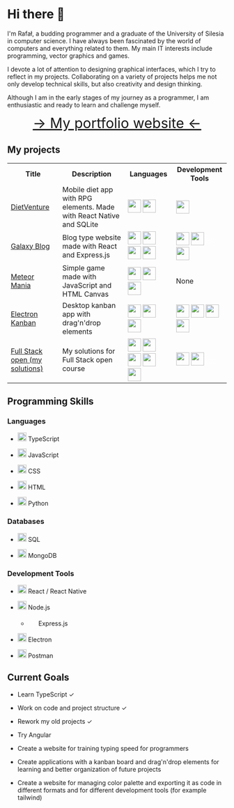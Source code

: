 # Hi there 👋

I'm Rafał, a budding programmer and a graduate of the University of Silesia in computer science. I have always been fascinated by the world of computers and everything related to them. My main IT interests include programming, vector graphics and games.

I devote a lot of attention to designing graphical interfaces, which I try to reflect in my projects. Collaborating on a variety of projects helps me not only develop technical skills, but also creativity and design thinking.

Although I am in the early stages of my journey as a programmer, I am enthusiastic and ready to learn and challenge myself.

<p align="center">
    <a href="https://portfolio-rho-three-40.vercel.app" style="font-size:32px;">-> My portfolio website <-</a>
</p>

## My projects

<table>
    <tr>
        <th>Title</th>    
        <th>Description</th>    
        <th>Languages</th> 
        <th>Development Tools</th>
    </tr>
    <tr>
        <td>
            <a href="https://github.com/ravkaleta/dietventure-preview">
                DietVenture
            </a>     
        </td>   
        <td>Mobile diet app with RPG elements. Made with React Native and SQLite</td>       
        <td>
            <img src="https://cdn.jsdelivr.net/gh/devicons/devicon@latest/icons/javascript/javascript-original.svg" width=30 />
            <img src="https://cdn.jsdelivr.net/gh/devicons/devicon@latest/icons/sqlite/sqlite-original.svg" width=30>
        </td>
        <td>
            <img src="https://cdn.jsdelivr.net/gh/devicons/devicon@latest/icons/react/react-original.svg" width=30 />
        </td>
    </tr>
    <tr>
        <td>
            <a href="https://github.com/ravkaleta/galaxyblog">
                Galaxy Blog
            </a>
        </td>   
        <td>Blog type website made with React and Express.js</td>       
        <td>
            <img src="https://cdn.jsdelivr.net/gh/devicons/devicon@latest/icons/html5/html5-original.svg" width=30/>
            <img src="https://cdn.jsdelivr.net/gh/devicons/devicon@latest/icons/css3/css3-original.svg" width=30/>
            <img src="https://cdn.jsdelivr.net/gh/devicons/devicon@latest/icons/typescript/typescript-original.svg" width=30 />
            <img src="https://cdn.jsdelivr.net/gh/devicons/devicon@latest/icons/mongoose/mongoose-original-wordmark.svg" width=30>
        </td>
        <td>
            <img src="https://cdn.jsdelivr.net/gh/devicons/devicon@latest/icons/react/react-original.svg" width=30 />
            <img src="https://cdn.jsdelivr.net/gh/devicons/devicon@latest/icons/nodejs/nodejs-plain-wordmark.svg" width=30/>
            <svg viewBox="0 0 128 128" width=20 fill="white"><path d="M126.67 98.44c-4.56 1.16-7.38.05-9.91-3.75-5.68-8.51-11.95-16.63-18-24.9-.78-1.07-1.59-2.12-2.6-3.45C89 76 81.85 85.2 75.14 94.77c-2.4 3.42-4.92 4.91-9.4 3.7l26.92-36.13L67.6 29.71c4.31-.84 7.29-.41 9.93 3.45 5.83 8.52 12.26 16.63 18.67 25.21 6.45-8.55 12.8-16.67 18.8-25.11 2.41-3.42 5-4.72 9.33-3.46-3.28 4.35-6.49 8.63-9.72 12.88-4.36 5.73-8.64 11.53-13.16 17.14-1.61 2-1.35 3.3.09 5.19C109.9 76 118.16 87.1 126.67 98.44zM1.33 61.74c.72-3.61 1.2-7.29 2.2-10.83 6-21.43 30.6-30.34 47.5-17.06C60.93 41.64 63.39 52.62 62.9 65H7.1c-.84 22.21 15.15 35.62 35.53 28.78 7.15-2.4 11.36-8 13.47-15 1.07-3.51 2.84-4.06 6.14-3.06-1.69 8.76-5.52 16.08-13.52 20.66-12 6.86-29.13 4.64-38.14-4.89C5.26 85.89 3 78.92 2 71.39c-.15-1.2-.46-2.38-.7-3.57q.03-3.04.03-6.08zm5.87-1.49h50.43c-.33-16.06-10.33-27.47-24-27.57-15-.12-25.78 11.02-26.43 27.57z"></path></svg>
            <img src="https://cdn.jsdelivr.net/gh/devicons/devicon@latest/icons/mongodb/mongodb-original-wordmark.svg" width=30/>
        </td>
    </tr>
        <tr>
        <td>
            <a href="https://github.com/ravkaleta/meteormania">
                Meteor Mania
            </a>
        </td>   
        <td>Simple game made with JavaScript and HTML Canvas</td>       
        <td>
            <img src="https://cdn.jsdelivr.net/gh/devicons/devicon@latest/icons/html5/html5-original.svg" width=30/>
            <img src="https://cdn.jsdelivr.net/gh/devicons/devicon@latest/icons/css3/css3-original.svg" width=30/>
            <img src="https://cdn.jsdelivr.net/gh/devicons/devicon@latest/icons/javascript/javascript-original.svg" width=30 />
        </td>
        <td>
            None
        </td>
    </tr>
    <tr>
        <td>
            <a href="https://github.com/ravkaleta/electron-kanban">Electron Kanban</a>
        </td>
        <td>Desktop kanban app with drag'n'drop elements</td>       
        <td>
            <img src="https://cdn.jsdelivr.net/gh/devicons/devicon@latest/icons/html5/html5-original.svg" width=30/>
            <img src="https://cdn.jsdelivr.net/gh/devicons/devicon@latest/icons/css3/css3-original.svg" width=30/>
            <img src="https://cdn.jsdelivr.net/gh/devicons/devicon@latest/icons/typescript/typescript-original.svg" width=30 />
        </td>
        <td>
            <img src="https://cdn.jsdelivr.net/gh/devicons/devicon@latest/icons/electron/electron-original.svg" width=30/>
            <img src="https://cdn.jsdelivr.net/gh/devicons/devicon@latest/icons/react/react-original.svg" width=30 />
            <img src="https://cdn.jsdelivr.net/gh/devicons/devicon@latest/icons/nodejs/nodejs-plain-wordmark.svg" width=30/>
            <img src="https://cdn.jsdelivr.net/gh/devicons/devicon@latest/icons/tailwindcss/tailwindcss-original.svg" width=30/>
        </td>
    </tr>
    <tr>
        <td>
            <a href="https://github.com/ravkaleta/fullstackopen">
                Full Stack open (my solutions)
            </a>
        </td>   
        <td>My solutions for Full Stack open course</td>       
        <td>
            <img src="https://cdn.jsdelivr.net/gh/devicons/devicon@latest/icons/html5/html5-original.svg" width=30/>
            <img src="https://cdn.jsdelivr.net/gh/devicons/devicon@latest/icons/css3/css3-original.svg" width=30/>
            <img src="https://cdn.jsdelivr.net/gh/devicons/devicon@latest/icons/javascript/javascript-original.svg" width=30 />
            <img src="https://cdn.jsdelivr.net/gh/devicons/devicon@latest/icons/typescript/typescript-original.svg" width=30 />
            <img src="https://cdn.jsdelivr.net/gh/devicons/devicon@latest/icons/mongodb/mongodb-original.svg" width=30/>
        </td>
        <td>
            <img src="https://cdn.jsdelivr.net/gh/devicons/devicon@latest/icons/react/react-original.svg" width=30 />
            <img src="https://cdn.jsdelivr.net/gh/devicons/devicon@latest/icons/nodejs/nodejs-plain-wordmark.svg" width=30/>
            <svg viewBox="0 0 128 128" width=20 fill="white"><path d="M126.67 98.44c-4.56 1.16-7.38.05-9.91-3.75-5.68-8.51-11.95-16.63-18-24.9-.78-1.07-1.59-2.12-2.6-3.45C89 76 81.85 85.2 75.14 94.77c-2.4 3.42-4.92 4.91-9.4 3.7l26.92-36.13L67.6 29.71c4.31-.84 7.29-.41 9.93 3.45 5.83 8.52 12.26 16.63 18.67 25.21 6.45-8.55 12.8-16.67 18.8-25.11 2.41-3.42 5-4.72 9.33-3.46-3.28 4.35-6.49 8.63-9.72 12.88-4.36 5.73-8.64 11.53-13.16 17.14-1.61 2-1.35 3.3.09 5.19C109.9 76 118.16 87.1 126.67 98.44zM1.33 61.74c.72-3.61 1.2-7.29 2.2-10.83 6-21.43 30.6-30.34 47.5-17.06C60.93 41.64 63.39 52.62 62.9 65H7.1c-.84 22.21 15.15 35.62 35.53 28.78 7.15-2.4 11.36-8 13.47-15 1.07-3.51 2.84-4.06 6.14-3.06-1.69 8.76-5.52 16.08-13.52 20.66-12 6.86-29.13 4.64-38.14-4.89C5.26 85.89 3 78.92 2 71.39c-.15-1.2-.46-2.38-.7-3.57q.03-3.04.03-6.08zm5.87-1.49h50.43c-.33-16.06-10.33-27.47-24-27.57-15-.12-25.78 11.02-26.43 27.57z"></path></svg>
        </td>
    </tr>
</table>

## Programming Skills

### Languages

- <img src="https://cdn.jsdelivr.net/gh/devicons/devicon@latest/icons/typescript/typescript-original.svg" width=20 /> TypeScript

- <img src="https://cdn.jsdelivr.net/gh/devicons/devicon@latest/icons/javascript/javascript-original.svg" width=20 /> JavaScript

- <img src="https://cdn.jsdelivr.net/gh/devicons/devicon@latest/icons/css3/css3-original.svg" width=20/> CSS

- <img src="https://cdn.jsdelivr.net/gh/devicons/devicon@latest/icons/html5/html5-original.svg" width=20/> HTML

- <img src="https://cdn.jsdelivr.net/gh/devicons/devicon@latest/icons/python/python-original.svg" width=20/> Python

### Databases

- <img src="https://cdn.jsdelivr.net/gh/devicons/devicon@latest/icons/sqldeveloper/sqldeveloper-original.svg" width=20> SQL

- <img src="https://cdn.jsdelivr.net/gh/devicons/devicon@latest/icons/mongodb/mongodb-original.svg" width=20/> MongoDB

### Development Tools

- <img src="https://cdn.jsdelivr.net/gh/devicons/devicon@latest/icons/react/react-original.svg" width=20 /> React / React Native

- <img src="https://cdn.jsdelivr.net/gh/devicons/devicon@latest/icons/nodejs/nodejs-plain-wordmark.svg" width=20/> Node.js

  - <svg viewBox="0 0 128 128" width=20 fill="white">
        <path d="M126.67 98.44c-4.56 1.16-7.38.05-9.91-3.75-5.68-8.51-11.95-16.63-18-24.9-.78-1.07-1.59-2.12-2.6-3.45C89 76 81.85 85.2 75.14 94.77c-2.4 3.42-4.92 4.91-9.4 3.7l26.92-36.13L67.6 29.71c4.31-.84 7.29-.41 9.93 3.45 5.83 8.52 12.26 16.63 18.67 25.21 6.45-8.55 12.8-16.67 18.8-25.11 2.41-3.42 5-4.72 9.33-3.46-3.28 4.35-6.49 8.63-9.72 12.88-4.36 5.73-8.64 11.53-13.16 17.14-1.61 2-1.35 3.3.09 5.19C109.9 76 118.16 87.1 126.67 98.44zM1.33 61.74c.72-3.61 1.2-7.29 2.2-10.83 6-21.43 30.6-30.34 47.5-17.06C60.93 41.64 63.39 52.62 62.9 65H7.1c-.84 22.21 15.15 35.62 35.53 28.78 7.15-2.4 11.36-8 13.47-15 1.07-3.51 2.84-4.06 6.14-3.06-1.69 8.76-5.52 16.08-13.52 20.66-12 6.86-29.13 4.64-38.14-4.89C5.26 85.89 3 78.92 2 71.39c-.15-1.2-.46-2.38-.7-3.57q.03-3.04.03-6.08zm5.87-1.49h50.43c-.33-16.06-10.33-27.47-24-27.57-15-.12-25.78 11.02-26.43 27.57z"></path>
    </svg>
      Express.js

- <img src="https://cdn.jsdelivr.net/gh/devicons/devicon@latest/icons/electron/electron-original.svg" width=20/> Electron

- <img src="https://cdn.jsdelivr.net/gh/devicons/devicon@latest/icons/postman/postman-original.svg" width=20/> Postman

## Current Goals

- Learn TypeScript ✓

- Work on code and project structure ✓

- Rework my old projects ✓

- Try Angular

- Create a website for training typing speed for programmers

- Create applications with a kanban board and drag'n'drop elements for learning and better organization of future projects

- Create a website for managing color palette and exporting it as code in different formats and for different development tools (for example tailwind)

